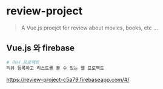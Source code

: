 # review-project

> A Vue.js proejct for review about movies, books, etc ...

## Vue.js 와 firebase

``` bash
# 미니 프로젝트
리뷰 등록하고 리스트를 볼 수 있는 웹 프로젝트

```
https://review-project-c5a79.firebaseapp.com/#/
